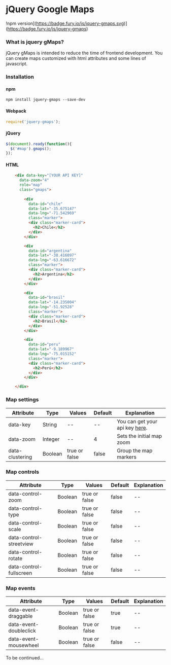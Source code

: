 # jQuery Google Maps

!npm version](https://badge.fury.io/js/jquery-gmaps.svg)](https://badge.fury.io/js/jquery-gmaps)

### What is jquery gMaps?

jQuery gMaps is intended to reduce the time of frontend development. You can create maps customized with html attributes and some lines of javascript.

### Installation

#### npm

```
npm install jquery-gmaps --save-dev
```

#### Webpack

```js
require('jquery-gmaps');
```

#### jQuery

```js
$(document).ready(function(){
  $('#map').gmaps();
});
```

#### HTML

```html
    <div data-key="[YOUR API KEY]"
      data-zoom="4"
      role="map"
      class="gmaps">
        
        <div
          data-id="chile"
          data-lat="-35.675147"
          data-lng="-71.542969" 
          class="marker">
          <div class="marker-card">
            <h2>Chile</h2>
          </div>
        </div>

        <div
          data-id="argentina"
          data-lat="-38.416097"
          data-lng="-63.616672" 
          class="marker">
          <div class="marker-card">
            <h2>Argentina</h2>
          </div>
        </div>

        <div
          data-id="brasil"
          data-lat="-14.235004"
          data-lng="-51.92528" 
          class="marker">
          <div class="marker-card">
            <h2>Brasil</h2>
          </div>
        </div>

        <div
          data-id="peru"
          data-lat="-9.189967"
          data-lng="-75.015152" 
          class="marker">
          <div class="marker-card">
            <h2>Perú</h2>
          </div>
        </div>

    </div>
```

### Map settings

| Attribute  | Type | Values | Default | Explanation |
|-|-|-|-|-|
| data-key | String | -- | -- | You can get your api key [here](https://developers.google.com/maps/documentation/javascript/get-api-key).  |
| data-zoom | Integer | -- | 4 | Sets the initial map zoom |
| data-clustering | Boolean | true or false | false | Group the map markers |

### Map controls

| Attribute  | Type | Values | Default | Explanation |
|-|-|-|-|-|
| data-control-zoom | Boolean | true or false | false | -- |
| data-control-type | Boolean | true or false | false | -- |
| data-control-scale | Boolean | true or false | false | -- |
| data-control-streetview | Boolean | true or false | false | -- |
| data-control-rotate | Boolean | true or false | false | -- |
| data-control-fullscreen | Boolean | true or false | false | -- |

### Map events

| Attribute  | Type | Values | Default | Explanation |
|-|-|-|-|-|
| data-event-draggable | Boolean | true or false | true | -- |
| data-event-doubleclick | Boolean | true or false | true | -- |
| data-event-mousewheel | Boolean | true or false | false | -- |

To be continued...

